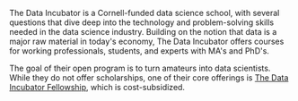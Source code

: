 The Data Incubator is a Cornell-funded data science school, with several questions that dive deep into the technology and problem-solving skills needed in the data science industry. Building on the notion that data is a major raw material in today's economy, The Data Incubator offers courses for working professionals, students, and experts with MA's and PhD's.

The goal of their open program is to turn amateurs into data scientists. While they do not offer scholarships, one of their core offerings is [The Data Incubator Fellowship](https://www.thedataincubator.com/fellowship.html), which is cost-subsidized.
